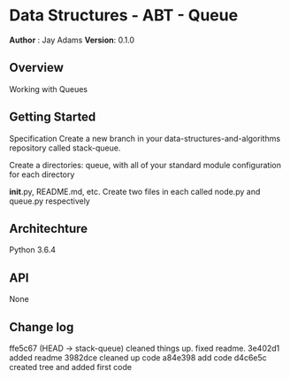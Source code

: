 # Data Structures - ABT - Queue

**Author** : Jay Adams
**Version**: 0.1.0

## Overview
Working with Queues

## Getting Started
Specification
Create a new branch in your data-structures-and-algorithms repository called stack-queue. 

Create a directories: queue, with all of your standard module configuration for each directory

__init__.py, README.md, etc.
Create two files in each called node.py and  queue.py respectively


## Architechture
Python 3.6.4

## API
None

## Change log
ffe5c67 (HEAD -> stack-queue) cleaned things up. fixed readme.
3e402d1 added readme
3982dce cleaned up code
a84e398 add code
d4c6e5c created tree and added first code
